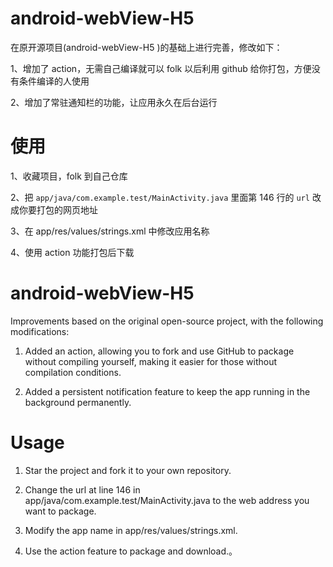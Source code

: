 # android-webView-H5

在原开源项目(android-webView-H5 )的基础上进行完善，修改如下：

1、增加了 action，无需自己编译就可以 folk 以后利用 github 给你打包，方便没有条件编译的人使用

2、增加了常驻通知栏的功能，让应用永久在后台运行

# 使用

1、收藏项目，folk 到自己仓库

2、把 `app/java/com.example.test/MainActivity.java` 里面第 146 行的 `url` 改成你要打包的网页地址

3、在 app/res/values/strings.xml 中修改应用名称

4、使用 action 功能打包后下载

# android-webView-H5

Improvements based on the original open-source project, with the following modifications:

1. Added an action, allowing you to fork and use GitHub to package without compiling yourself, making it easier for those without compilation conditions.

2. Added a persistent notification feature to keep the app running in the background permanently.

# Usage

1. Star the project and fork it to your own repository.

2. Change the url at line 146 in app/java/com.example.test/MainActivity.java to the web address you want to package.

3. Modify the app name in app/res/values/strings.xml.

4. Use the action feature to package and download.。
